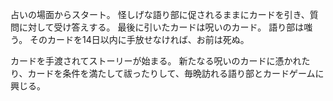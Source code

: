 
占いの場面からスタート。
怪しげな語り部に促されるままにカードを引き、質問に対して受け答えする。
最後に引いたカードは呪いのカード。
語り部は嗤う。
そのカードを14日以内に手放せなければ、お前は死ぬ。

カードを手渡されてストーリーが始まる。
新たなる呪いのカードに憑かれたり、カードを条件を満たして祓ったりして、毎晩訪れる語り部とカードゲームに興じる。

